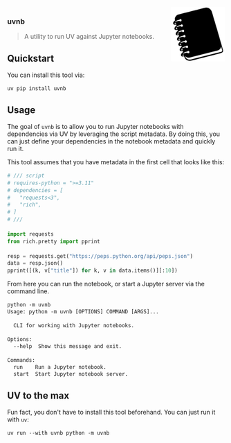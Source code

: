 <img src="img.png" width="125" height="125" align="right" />

### uvnb

> A utility to run UV against Jupyter notebooks.

## Quickstart 

You can install this tool via: 

```
uv pip install uvnb
```

## Usage 

The goal of `uvnb` is to allow you to run Jupyter notebooks with dependencies via UV by leveraging the script metadata. By doing this, you can just define your dependencies in the notebook metadata and quickly run it. 

This tool assumes that you have metadata in the first cell that looks like this: 

```python
# /// script
# requires-python = ">=3.11"
# dependencies = [
#   "requests<3",
#   "rich",
# ]
# ///

import requests
from rich.pretty import pprint

resp = requests.get("https://peps.python.org/api/peps.json")
data = resp.json()
pprint([(k, v["title"]) for k, v in data.items()][:10])
```

From here you can run the notebook, or start a Jupyter server via the command line. 

```
python -m uvnb
Usage: python -m uvnb [OPTIONS] COMMAND [ARGS]...

  CLI for working with Jupyter notebooks.

Options:
  --help  Show this message and exit.

Commands:
  run    Run a Jupyter notebook.
  start  Start Jupyter notebook server.
```

## UV to the max 

Fun fact, you don't have to install this tool beforehand. You can just run it with `uv`: 

```
uv run --with uvnb python -m uvnb
```

